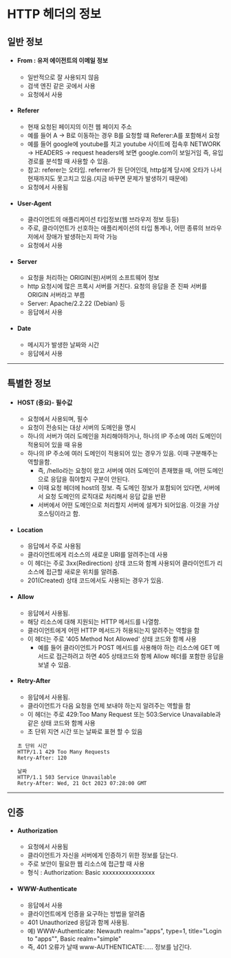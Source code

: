 # HTTP 헤더의 정보
## 일반 정보

* #### From : 유저 에이전트의 이메일 정보
  * 일반적으로 잘 사용되지 않음
  * 검색 엔진 같은 곳에서 사용
  * 요청에서 사용


* #### Referer
  * 현재 요청된 페이지의 이전 웹 페이지 주소
  * 예를 들어 A -> B로 이동하는 경우 B를 요청할 떄 Referer:A를 포함해서 요청
  * 예를 들어 google에 youtube를 치고 youtube 사이트에 접속후 NETWORK -> HEADERS -> request headers에 보면 google.com이 보일거임
    즉, 유입 경로를 분석할 때 사용할 수 있음.
  * 참고: referer는 오타임. referrer가 원 단어인데, http설계 당시에 오타가 나서 현재까지도 못고치고 있음.(지금 바꾸면 문제가 발생하기 때문에)
  * 요청에서 사용됨


* #### User-Agent
  * 클라이언트의 애플리케이션 타입정보(웹 브라우저 정보 등등)
  * 주로, 클라이언트가 선호하는 애플리케이션의 타입 통계나, 어떤 종류의 브라우저에서 장애가 발생하는지 파악 가능
  * 요청에서 사용


* #### Server
  * 요청을 처리하는 ORIGIN(원)서버의 소프트웨어 정보
  *  http 요청시에 많은 프록시 서버를 거친다. 요청의 응답을 준 진짜 서버를 ORIGIN 서버라고 부름
  * Server: Apache/2.2.22 (Debian) 등
  * 응답에서 사용


* #### Date
  * 메시지가 발생한 날짜와 시간
  * 응답에서 사용



--------------------------------------------------------------------------------
## 특별한 정보


* #### HOST (중요)- 필수값
  * 요청에서 사용되며, 필수
  * 요청이 전송되는 대상 서버의 도메인을 명시
  * 하나의 서버가 여러 도메인을 처리해야하거나, 하나의 IP 주소에 여러 도메인이 적용되어 있을 때 유용
  * 하나의 IP 주소에 여러 도메인이 적용되어 있는 경우가 있음. 이때 구분해주는 역할을함.
    - 즉, /hello라는 요청이 왔고 서버에 여러 도메인이 존재했을 때, 어떤 도메인으로 응답을 줘야할지 구분이 안된다.
    - 이때 요청 헤더에 host의 정보. 즉 도메인 정보가 포함되어 있다면, 서버에서 요청 도메인의 로직대로 처리해서 응답 값을 반환
    - 서버에서 어떤 도메인으로 처리할지 서버에 설계가 되어있음. 이것을 가상 호스팅이라고 함.


* #### Location
  * 응답에서 주로 사용됨
  * 클라이언트에게 리소스의 새로운 URI를 알려주는데 사용
  * 이 헤더는 주로 3xx(Redirection) 상태 코드와 함께 사용되어 클라이언트가 리소스에 접근할 새로운 위치를 알려줌.
  * 201(Created) 상태 코드에서도 사용되는 경우가 있음.


* #### Allow 
  * 응답에서 사용됨.
  * 해당 리소스에 대해 지원되는 HTTP 메서드를 나열함.
  * 클라이언트에게 어떤 HTTP 메서드가 허용되는지 알려주는 역할을 함
  * 이 헤더는 주로 '405 Method Not Allowed' 상태 코드와 함께 사용
    * 예를 들어 클라이언트가 POST 메서드를 사용해야 하는 리소스에 GET 메서드로 접근하려고 하면 405 상태코드와 함께 Allow 헤더를 포함한 응답을 보낼 수 있음.


* #### Retry-After
  * 응답에서 사용됨.
  * 클라이언트가 다음 요청을 언제 보내야 하는지 알려주는 역할을 함
  * 이 헤더는 주로 429:Too Many Request 또는 503:Service Unavailable과 같은 상태 코드와 함께 사용
  * 초 단위 지연 시간 또는 날짜로 표현 할 수 있음
  ```http request
  초 단위 시간
  HTTP/1.1 429 Too Many Requests
  Retry-After: 120

  날짜 
  HTTP/1.1 503 Service Unavailable
  Retry-After: Wed, 21 Oct 2023 07:28:00 GMT
    ```

--------------------------------------------------------------------------------
## 인증 
* #### Authorization
  * 요청에서 사용됨
  * 클라이언트가 자신을 서버에게 인증하기 위한 정보를 담는다.
  * 주로 보안이 필요한 웹 리소스에 접근할 때 사용 
  * 형식 : Authorization: Basic xxxxxxxxxxxxxxxx


* #### WWW-Authenticate
  * 응답에서 사용
  * 클라이언트에게 인증을 요구하는 방법을 알려줌
  * 401 Unauthorized 응답과 함께 사용됨.
  * 예)  WWW-Authenticate: Newauth realm="apps", type=1,
        title="Login to \"apps\"", Basic realm="simple"
  * 즉, 401 오류가 날때 www-AUTHENTICATE:..... 정보를 남긴다.

